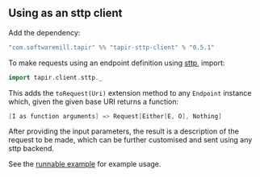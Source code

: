 ## Using as an sttp client

Add the dependency:

```scala
"com.softwaremill.tapir" %% "tapir-sttp-client" % "0.5.1"
```

To make requests using an endpoint definition using [sttp](https://github.com/softwaremill/sttp), import:

```scala
import tapir.client.sttp._
```

This adds the `toRequest(Uri)` extension method to any `Endpoint` instance which, given the given base URI returns a 
function:

```scala
[I as function arguments] => Request[Either[E, O], Nothing]
```

After providing the input parameters, the result is a description of the request to be made, which can be further 
customised and sent using any sttp backend.

See  the [runnable example](https://github.com/softwaremill/tapir/blob/master/playground/src/main/scala/tapir/example/BooksExample.scala)
for example usage.